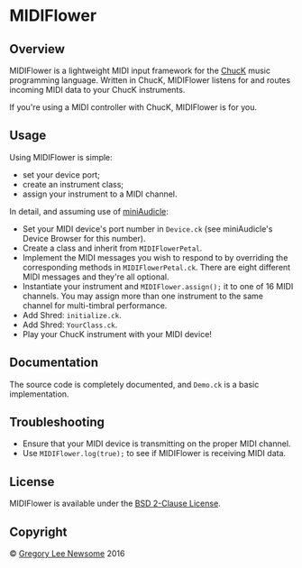 MIDIFlower
==========

Overview
--------

MIDIFlower is a lightweight MIDI input framework for the [ChucK](http://chuck.stanford.edu/) music programming language. Written in ChucK, MIDIFlower listens for and routes incoming MIDI data to your ChucK instruments.

If you're using a MIDI controller with ChucK, MIDIFlower is for you.

Usage
-----

Using MIDIFlower is simple:

- set your device port;
- create an instrument class;
- assign your instrument to a MIDI channel.

In detail, and assuming use of [miniAudicle](http://chuck.stanford.edu/release/):

- Set your MIDI device's port number in `Device.ck` (see miniAudicle's Device Browser for this number).
- Create a class and inherit from `MIDIFlowerPetal`.
- Implement the MIDI messages you wish to respond to by overriding the corresponding methods in `MIDIFlowerPetal.ck`. There are eight different MIDI messages and they're all optional.
- Instantiate your instrument and `MIDIFlower.assign();` it to one of 16 MIDI channels. You may assign more than one instrument to the same channel for multi-timbral performance.
- Add Shred: `initialize.ck`.
- Add Shred: `YourClass.ck`.
- Play your ChucK instrument with your MIDI device!

Documentation
-------------

The source code is completely documented, and `Demo.ck` is a basic implementation.

Troubleshooting
---------------

- Ensure that your MIDI device is transmitting on the proper MIDI channel.
- Use `MIDIFlower.log(true);` to see if MIDIFlower is receiving MIDI data.

License
-------

MIDIFlower is available under the [BSD 2-Clause License](https://opensource.org/licenses/BSD-2-Clause).

Copyright
---------

© [Gregory Lee Newsome](http://gregoryleenewsome.ca/) 2016
